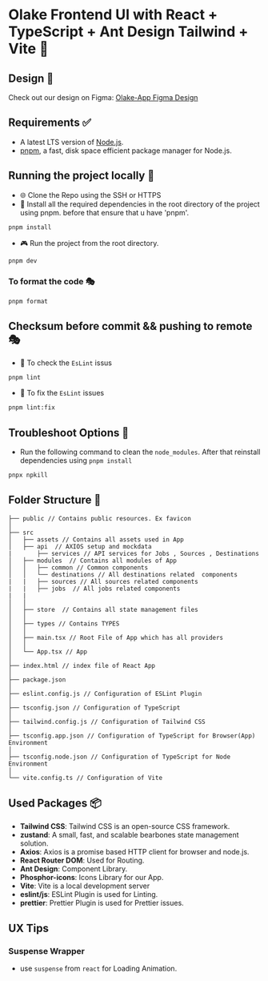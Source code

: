 # Olake Frontend UI with React + TypeScript + Ant Design Tailwind + Vite 🌈

## Design 🎨

Check out our design on Figma:
[Olake-App Figma Design](https://www.figma.com/design/FwLnU97I8LjtYNREPyYofc/Olake%2FDesign%2FCommunity?node-id=0-1&p=f&t=oOQMWCyXF6rzMzT1-0)

## Requirements ✅

- A latest LTS version of [Node.js](https://nodejs.org/en/download/).
- [pnpm](https://pnpm.io/installation), a fast, disk space efficient package manager for Node.js.

## Running the project locally 🚀

- 🌐 Clone the Repo using the SSH or HTTPS
- 🎉 Install all the required dependencies in the root directory of the project using pnpm. before that ensure that u have 'pnpm'.

```bash
pnpm install
```

- 🎮 Run the project from the root directory.

```bash
pnpm dev
```

### To format the code 🎭

```bash
pnpm format
```

## Checksum before commit && pushing to remote 🎭

- 📝 To check the `EsLint` issus

```bash
pnpm lint
```

- 🎨 To fix the `EsLint` issues

```bash
pnpm lint:fix
```

## Troubleshoot Options 🚨

- Run the following command to clean the `node_modules`. After that reinstall dependencies using `pnpm install`

```bash
pnpx npkill
```

## Folder Structure 📁

```text
├── public // Contains public resources. Ex favicon
│
├── src
│   ├── assets // Contains all assets used in App
│   ├── api  // AXIOS setup and mockdata
|       ├── services // API services for Jobs , Sources , Destinations
│   ├── modules  // Contains all modules of App
│   │   ├── common // Common components
│   │   └── destinations // All destinations related  components
|   |   ├── sources // All sources related components
|   |   ├── jobs  // All jobs related components
|	|
│   │
│   ├── store  // Contains all state management files
│   │
│   ├── types // Contains TYPES
│   │
│   ├── main.tsx // Root File of App which has all providers
│   │
│   └── App.tsx // App
│
├── index.html // index file of React App
│
├── package.json
│
├── eslint.config.js // Configuration of ESLint Plugin
│
├── tsconfig.json // Configuration of TypeScript
│
├── tailwind.config.js // Configuration of Tailwind CSS
│
├── tsconfig.app.json // Configuration of TypeScript for Browser(App) Environment
│
├── tsconfig.node.json // Configuration of TypeScript for Node Environment
│
└── vite.config.ts // Configuration of Vite
```

## Used Packages 📦

- **Tailwind CSS**: Tailwind CSS is an open-source CSS framework.
- **zustand**: A small, fast, and scalable bearbones state management solution.
- **Axios**: Axios is a promise based HTTP client for browser and node.js.
- **React Router DOM**: Used for Routing.
- **Ant Design**: Component Library.
- **Phosphor-icons**: Icons Library for our App.
- **Vite**: Vite is a local development server
- **eslint/js**: ESLint Plugin is used for Linting.
- **prettier**: Prettier Plugin is used for Prettier issues.

## UX Tips

### Suspense Wrapper

- use `suspense` from `react` for Loading Animation.
